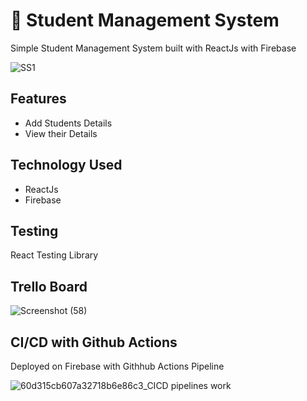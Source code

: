#  👋 Student Management System

Simple Student Management System built with ReactJs with Firebase

![SS1](https://user-images.githubusercontent.com/54973880/137398002-a0ace118-2209-4747-9c45-dd62c00bb32a.png)



## Features

* Add Students Details
* View their Details

## Technology Used

* ReactJs
* Firebase

## Testing

React Testing Library


## Trello Board


![Screenshot (58)](https://user-images.githubusercontent.com/54973880/137477334-4da81960-c357-4ab8-8e58-8000f1f0b749.png)

## CI/CD with Github Actions

Deployed on Firebase with Githhub Actions Pipeline

![60d315cb607a32718b6e86c3_CICD pipelines work](https://user-images.githubusercontent.com/54973880/137477521-d2128ca6-73d4-4349-8100-39808628a92c.png)


